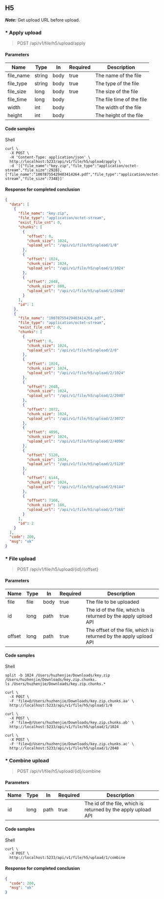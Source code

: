 ## H5

***Note:*** Get upload URL before upload.

### * Apply upload

> POST /api/v1/file/h5/upload/apply

#### Parameters

| Name      | Type   | In   | Required | Description               |
|-----------|--------|------|----------|---------------------------|
| file_name | string | body | true     | The name of the file      |
| file_type | string | body | true     | The type of the file      |
| file_size | long   | body | true     | The size of the file      |
| file_time | long   | body |          | The file time of the file |
| width     | int    | body |          | The width of the file     |
| height    | int    | body |          | The height of the file    |

#### Code samples

Shell

```shell
curl \
  -X POST \
  -H 'Content-Type: application/json' \
  http://localhost:5233/api/v1/file/h5/upload/apply \
  -d '[{"file_name":"key.zip","file_type":"application/octet-stream","file_size":2928},{"file_name":"10078755429403414264.pdf","file_type":"application/octet-stream","file_size":7348}]'
```

#### Response for completed conclusion

```json
{
  "data": [
    {
      "file_name": "key.zip",
      "file_type": "application/octet-stream",
      "exist_file_cnt": 0,
      "chunks": [
        {
          "offset": 0,
          "chunk_size": 1024,
          "upload_url": "/api/v1/file/h5/upload/1/0"
        },
        {
          "offset": 1024,
          "chunk_size": 1024,
          "upload_url": "/api/v1/file/h5/upload/1/1024"
        },
        {
          "offset": 2048,
          "chunk_size": 880,
          "upload_url": "/api/v1/file/h5/upload/1/2048"
        }
      ],
      "id": 1
    },
    {
      "file_name": "10078755429403414264.pdf",
      "file_type": "application/octet-stream",
      "exist_file_cnt": 0,
      "chunks": [
        {
          "offset": 0,
          "chunk_size": 1024,
          "upload_url": "/api/v1/file/h5/upload/2/0"
        },
        {
          "offset": 1024,
          "chunk_size": 1024,
          "upload_url": "/api/v1/file/h5/upload/2/1024"
        },
        {
          "offset": 2048,
          "chunk_size": 1024,
          "upload_url": "/api/v1/file/h5/upload/2/2048"
        },
        {
          "offset": 3072,
          "chunk_size": 1024,
          "upload_url": "/api/v1/file/h5/upload/2/3072"
        },
        {
          "offset": 4096,
          "chunk_size": 1024,
          "upload_url": "/api/v1/file/h5/upload/2/4096"
        },
        {
          "offset": 5120,
          "chunk_size": 1024,
          "upload_url": "/api/v1/file/h5/upload/2/5120"
        },
        {
          "offset": 6144,
          "chunk_size": 1024,
          "upload_url": "/api/v1/file/h5/upload/2/6144"
        },
        {
          "offset": 7168,
          "chunk_size": 180,
          "upload_url": "/api/v1/file/h5/upload/2/7168"
        }
      ],
      "id": 2
    }
  ],
  "code": 200,
  "msg": "ok"
}
```

### * File upload

> POST /api/v1/file/h5/upload/{id}/{offset}

#### Parameters

| Name   | Type | In   | Required | Description                                                       |
|--------|------|------|----------|-------------------------------------------------------------------|
| file   | file | body | true     | The file to be uploaded                                           |
| id     | long | path | true     | The id of the file, which is returned by the apply upload API     |
| offset | long | path | true     | The offset of the file, which is returned by the apply upload API |

#### Code samples

Shell

```shell
split -b 1024 /Users/huzhenjie/Downloads/key.zip /Users/huzhenjie/Downloads/key.zip.chunks.
ls /Users/huzhenjie/Downloads/key.zip.chunks.*

curl \
  -X POST \
  -F 'file=@/Users/huzhenjie/Downloads/key.zip.chunks.aa' \
  http://localhost:5233/api/v1/file/h5/upload/1/0
  
curl \
  -X POST \
  -F 'file=@/Users/huzhenjie/Downloads/key.zip.chunks.ab' \
  http://localhost:5233/api/v1/file/h5/upload/1/1024
  
curl \
  -X POST \
  -F 'file=@/Users/huzhenjie/Downloads/key.zip.chunks.ac' \
  http://localhost:5233/api/v1/file/h5/upload/1/2048
```

### * Combine upload

> POST /api/v1/file/h5/upload/{id}/combine

#### Parameters

| Name | Type | In   | Required | Description                                                   |
|------|------|------|----------|---------------------------------------------------------------|
| id   | long | path | true     | The id of the file, which is returned by the apply upload API |

#### Code samples

Shell

```shell
curl \
  -X POST \
  http://localhost:5233/api/v1/file/h5/upload/1/combine
```

#### Response for completed conclusion

```json
{
  "code": 200,
  "msg": "ok"
}
```

